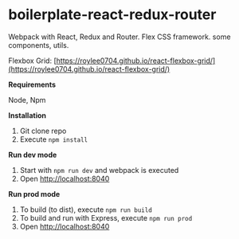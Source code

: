 # boilerplate-react-redux-router
Webpack with React, Redux and Router. Flex CSS framework. some components, utils.

Flexbox Grid: [https://roylee0704.github.io/react-flexbox-grid/](https://roylee0704.github.io/react-flexbox-grid/)

**Requirements**

Node, Npm

**Installation**

1. Git clone repo
2. Execute `npm install`

**Run dev mode**

1. Start with `npm run dev` and webpack is executed
2. Open [http://localhost:8040](http://localhost:8040)

**Run prod mode**
1. To build (to dist), execute `npm run build`
2. To build and run with Express, execute `npm run prod`
3. Open [http://localhost:8040](http://localhost:8040)

